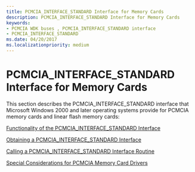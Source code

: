 ```yaml
---
title: PCMCIA_INTERFACE_STANDARD Interface for Memory Cards
description: PCMCIA_INTERFACE_STANDARD Interface for Memory Cards
keywords:
- PCMCIA WDK buses , PCMCIA_INTERFACE_STANDARD interface
- PCMCIA_INTERFACE_STANDARD
ms.date: 04/20/2017
ms.localizationpriority: medium
---
```


# PCMCIA\_INTERFACE\_STANDARD Interface for Memory Cards





This section describes the PCMCIA\_INTERFACE\_STANDARD interface that Microsoft Windows 2000 and later operating systems provide for PCMCIA memory cards and linear flash memory cards:

[Functionality of the PCMCIA\_INTERFACE\_STANDARD Interface](./functionality-of-the-pcmcia-interface-standard-interface.md)

[Obtaining a PCMCIA\_INTERFACE\_STANDARD Interface](./obtaining-a-pcmcia-interface-standard-interface.md)

[Calling a PCMCIA\_INTERFACE\_STANDARD Interface Routine](./calling-a-pcmcia-interface-standard-interface-routine.md)

[Special Considerations for PCMCIA Memory Card Drivers](./special-considerations-for-pcmcia-memory-card-drivers.md)

 

